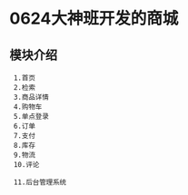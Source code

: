 # 0624大神班开发的商城
## 模块介绍
     1.首页
     2.检索
     3.商品详情
     4.购物车
     5.单点登录
     6.订单
     7.支付
     8.库存
     9.物流
     10.评论
     
     11.后台管理系统
     